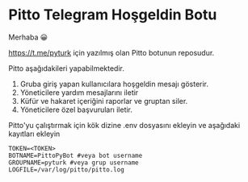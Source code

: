 # Pitto Telegram Hoşgeldin Botu
Merhaba 😀

https://t.me/pyturk için yazılmış olan Pitto botunun reposudur.

Pitto aşağıdakileri yapabilmektedir.

1. Gruba giriş yapan kullanıcılara hoşgeldin mesajı gösterir.
2. Yöneticilere yardım mesajlarını iletir
3. Küfür ve hakaret içeriğini raporlar ve gruptan siler.
4. Yöneticilere özel başvuruları iletir.

Pitto'yu çalıştırmak için kök dizine .env dosyasını ekleyin ve aşağıdaki kayıtları ekleyin
    
    TOKEN=<TOKEN>
    BOTNAME=PittoPyBot #veya bot username
    GROUPNAME=pyturk #veya grup username
    LOGFILE=/var/log/pitto/pitto.log
    
